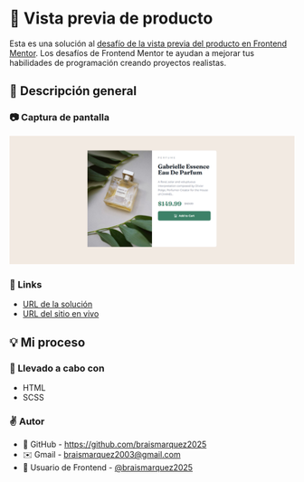 # 🧴 Vista previa de producto

Esta es una solución al [desafío de la vista previa del producto en Frontend Mentor](https://www.frontendmentor.io/challenges/product-preview-card-component-GO7UmttRfa). Los desafíos de Frontend Mentor te ayudan a mejorar tus habilidades de programación creando proyectos realistas.

## 🔎 Descripción general

### 📷 Captura de pantalla
![](./images/Frontend-Mentor-Product-preview-card-component-04-20-2025_10_08_PM.png)


### 🔗 Links
- [URL de la solución](https://www.frontendmentor.io/solutions/vista-previa-a-producto-con-html-y-css-vlMGVnJm2D)
- [URL del sitio en vivo](https://braismarquez2025.github.io/product-preview-card-component-main/)


## 💡 Mi proceso

### 🔧 Llevado a cabo con

- HTML
- SCSS

### ✌️ Autor 
- 💼 GitHub - https://github.com/braismarquez2025
- ✉️ Gmail - braismarquez2003@gmail.com
- 👤 Usuario de Frontend - [@braismarquez2025](https://www.frontendmentor.io/profile/braismarquez2025)

